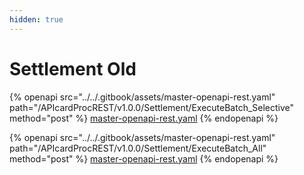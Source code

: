 ```yaml
---
hidden: true
---
```


# Settlement Old

{% openapi src="../../.gitbook/assets/master-openapi-rest.yaml" path="/APIcardProcREST/v1.0.0/Settlement/ExecuteBatch_Selective" method="post" %}
[master-openapi-rest.yaml](../../.gitbook/assets/master-openapi-rest.yaml)
{% endopenapi %}





{% openapi src="../../.gitbook/assets/master-openapi-rest.yaml" path="/APIcardProcREST/v1.0.0/Settlement/ExecuteBatch_All" method="post" %}
[master-openapi-rest.yaml](../../.gitbook/assets/master-openapi-rest.yaml)
{% endopenapi %}



